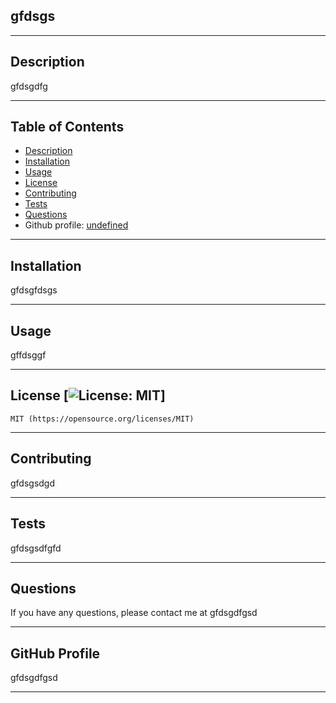 ## gfdsgs

  -----------------------

  ## Description

  gfdsgdfg

  -----------------------

  ## Table of Contents
  - [Description](#description)
  - [Installation](#installation)
  - [Usage](#usage)
  - [License](#license)
  - [Contributing](#contributing)
  - [Tests](#tests)
  - [Questions](#questions)
  - Github profile: [undefined](undefined)

  -----------------------

  ## Installation

  gfdsgfdsgs

  -----------------------

  ## Usage

  gffdsggf

  -----------------------

  ## License [![License: MIT](https://img.shields.io/badge/License-MIT-yellow.svg)]
    MIT (https://opensource.org/licenses/MIT)

  -----------------------

  ## Contributing

  gfdsgsdgd

  -----------------------

  ## Tests

  gfdsgsdfgfd

  -----------------------

  ## Questions

  If you have any questions, please contact me at gfdsgdfgsd

  -----------------------

  ## GitHub Profile

  gfdsgdfgsd

  -----------------------

